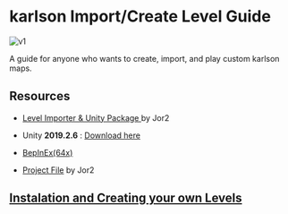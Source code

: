 # karlson Import/Create Level Guide

![v1](https://github.com/whyllay/karlson-IL-Guide/blob/main/web/assets/1.gif)


 A guide for anyone who wants to create, import, and play custom karlson maps.


## Resources

- [Level Importer & Unity Package ](https://github.com/Jor02/KarlsonLevelImporter/releases/) by Jor2

- Unity **2019.2.6** : [Download here](https://unity3d.com/get-unity/download/archive)

- [BepInEx(64x)](https://github.com/BepInEx/BepInEx/releases/tag/v5.4.21)

- [Project File](https://github.com/whyllay/karlson-IL-Guide/blob/main/assets/TemplateProject.zip?raw=true) by Jor2



## [Instalation and Creating your own Levels](https://github.com/whyllay/karlson-IL-Guide/wiki)
